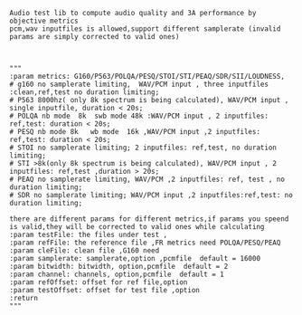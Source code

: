     Audio test lib to compute audio quality and 3A performance by objective metrics
	pcm,wav inputfiles is allowed,support different samplerate (invalid params are simply corrected to valid ones)

    
    
    """
    :param metrics: G160/P563/POLQA/PESQ/STOI/STI/PEAQ/SDR/SII/LOUDNESS,
    # g160 no samplerate limiting,  WAV/PCM input , three inputfiles :clean,ref,test no duration limiting;
    # P563 8000hz( only 8k spectrum is being calculated), WAV/PCM input , single inputfile, duration < 20s;
    # POLQA nb mode  8k  swb mode 48k :WAV/PCM input , 2 inputfiles: ref,test: duration < 20s;
    # PESQ nb mode 8k   wb mode  16k ,WAV/PCM input ,2 inputfiles: ref,test: duration < 20s;
    # STOI no samplerate limiting; 2 inputfiles: ref,test, no duration limiting;
    # STI >8k(only 8k spectrum is being calculated), WAV/PCM input , 2 inputfiles: ref,test ,duration > 20s;
    # PEAQ no samplerate limiting, WAV/PCM ,2 inputfiles: ref, test , no duration limiting;
    # SDR no samplerate limiting; WAV/PCM input ,2 inputfiles:ref,test: no duration limiting;
 
	there are different params for different metrics,if params you speend is valid,they will be corrected to valid ones while calculating
    :param testFile: the files under test ,
    :param refFile: the reference file ,FR metrics need POLQA/PESQ/PEAQ
    :param cleFile: clean file ,G160 need 
    :param samplerate: samplerate,option ,pcmfile  default = 16000
    :param bitwidth: bitwidth, option,pcmfile  default = 2
    :param channel: channels, option,pcmfile  default = 1
    :param refOffset: offset for ref file,option
    :param testOffset: offset for test file ,option
    :return
    """

